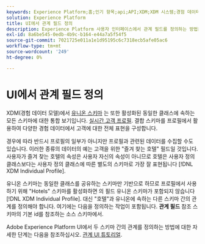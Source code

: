 ```yaml
---
keywords: Experience Platform;홈;인기 항목;api;API;XDM;XDM 시스템;경험 데이터 모델;데이터 모델;ui;작업 공간;관계;필드;
solution: Experience Platform
title: UI에서 관계 필드 정의
description: Experience Platform 사용자 인터페이스에서 관계 필드를 정의하는 방법을 알아봅니다.
exl-id: 8a6be545-0edb-4b9c-b164-e44a7a5f54f5
source-git-commit: 7021725e011a1e1d95195c6c7318ecb5afe05ac6
workflow-type: tm+mt
source-wordcount: '249'
ht-degree: 0%

---
```


# UI에서 관계 필드 정의

XDM(경험 데이터 모델)에서 [유니온 스키마](../../schema/composition.md#union) 는 또한 활성화된 동일한 클래스에 속하는 모든 스키마에 대한 통합 보기입니다. [실시간 고객 프로필](../../../profile/home.md). 결합 스키마를 프로필에서 활용하여 다양한 경험 데이터에서 고객에 대한 전체 표현을 구성합니다.

경우에 따라 반드시 프로필의 일부가 아니지만 프로필과 관련된 데이터를 수집할 수도 있습니다. 이러한 종류의 데이터의 예는 고객을 위한 &quot;즐겨 찾는 호텔&quot; 필드일 것입니다. 사용자가 즐겨 찾는 호텔의 속성은 사용자 자신의 속성이 아니므로 호텔은 사용자 정의 클래스보다는 사용자 정의 클래스에 따른 별도의 스키마로 가장 잘 표현됩니다 [!DNL XDM Individual Profile].

유니온 스키마는 동일한 클래스를 공유하는 스키마만 기반으로 하므로 프로필에서 사용하기 위해 &quot;Hotels&quot; 스키마를 활성화하면 의 필드 유니온 스키마가 포함되지 않습니다 [!DNL XDM Individual Profile]. 대신 &quot;호텔&quot;과 유니온에 속하는 다른 스키마 간의 관계를 정의해야 합니다. 여기에는 다음을 정의하는 작업이 포함됩니다. **관계 필드** 참조 스키마의 기본 id를 참조하는 소스 스키마에서.

Adobe Experience Platform UI에서 두 스키마 간의 관계를 정의하는 방법에 대한 자세한 단계는 다음을 참조하십시오. [관계 UI 튜토리얼](../../tutorials/relationship-ui.md).
